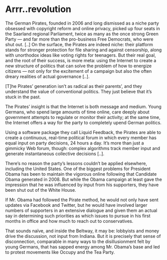 # Arrr..revolution

The German Pirates, founded in 2006 and long dismissed as a niche party obsessed with copyright reform and online privacy, picked up four seats in the Saarland regional Parliament, twice as many as the once strong Green Party — and far more than the pro-business Free Democrats, who were shut out. [..] On the surface, the Pirates are indeed niche: their platform stands for stronger protection for file sharing and against censorship, along with unorthodox ideas like voting rights for teenagers. But their real goal, and the root of their success, is more meta: using the Internet to create a new structure of politics that can solve the problem of how to energize citizens — not only for the excitement of a campaign but also the often dreary realities of actual governance [..]. 

[T]he Pirates’ generation isn’t as radical as their parents’, and they understand the value of conventional politics. They just believe that it’s stuck in the past.

The Pirates’ insight is that the Internet is both message and medium. Young Germans, who spend large amounts of time online, care deeply about government attempts to regulate or monitor their activity; at the same time, the Internet offers a way for the party to completely upend German politics. 

Using a software package they call Liquid Feedback, the Pirates are able to create a continuous, real-time political forum in which every member has equal input on party decisions, 24 hours a day. It’s more than just a gimmicky Web forum, though: complex algorithms track member input and generate instantaneous collective decisions [..]. 

There’s no reason the party’s lessons couldn’t be applied elsewhere, including the United States. One of the biggest problems for President Obama has been to maintain the vigorous online following that Candidate Obama generated in 2008. But while the Obama campaign at least gave the impression that he was influenced by input from his supporters, they have been shut out of the White House.

If Mr. Obama had followed the Pirate method, he would not only have sent updates via Facebook and Twitter, but he would have involved larger numbers of supporters in an extensive dialogue and given them an actual say in determining such priorities as which issues to pursue in his first months in office and how much to reach out to conservatives. 

That sounds naïve, and inside the Beltway, it may be: lobbyists and money drive the discussion, not input from Indiana. But it is precisely that sense of disconnection, comparable in many ways to the disillusionment felt by young Germans, that has sapped energy among Mr. Obama’s base and led to protest movements like Occupy and the Tea Party.












